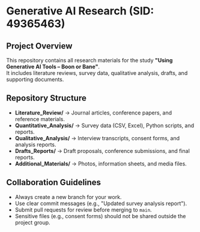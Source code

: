 # Generative AI Research (SID: 49365463)

## Project Overview
This repository contains all research materials for the study **"Using Generative AI Tools – Boon or Bane"**.  
It includes literature reviews, survey data, qualitative analysis, drafts, and supporting documents.

## Repository Structure
- **Literature_Review/** → Journal articles, conference papers, and reference materials.  
- **Quantitative_Analysis/** → Survey data (CSV, Excel), Python scripts, and reports.  
- **Qualitative_Analysis/** → Interview transcripts, consent forms, and analysis reports.  
- **Drafts_Reports/** → Draft proposals, conference submissions, and final reports.  
- **Additional_Materials/** → Photos, information sheets, and media files.  

## Collaboration Guidelines
- Always create a new branch for your work.  
- Use clear commit messages (e.g., "Updated survey analysis report").  
- Submit pull requests for review before merging to `main`.  
- Sensitive files (e.g., consent forms) should not be shared outside the project group.  
